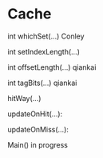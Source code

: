 # Cache
int whichSet(...)                Conley

int setIndexLength(...)

int offsetLength(...)            qiankai

int tagBits(...)                 qiankai

hitWay(...)

updateOnHit(...):

updateOnMiss(...):

Main()                              in progress
